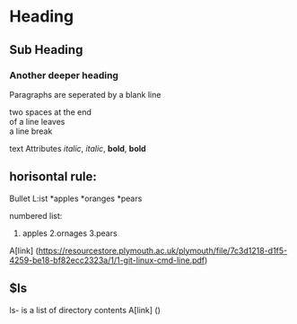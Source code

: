 # Heading 
## Sub Heading
### Another deeper heading

Paragraphs are seperated by a blank line

two spaces at the end  
of a line leaves  
a line break

text Attributes
_italic_, *italic*, __bold__, **bold**

horisontal rule:
---
Bullet L:ist
*apples
*oranges
*pears

numbered list:
1. apples
2.ornages
3.pears

A[link] 
  (https://resourcestore.plymouth.ac.uk/plymouth/file/7c3d1218-d1f5-4259-be18-bf82ecc2323a/1/1-git-linux-cmd-line.pdf)
  
 ## $ls
 
 ls- is a list of directory contents
 A[link]
  ()
  
   
